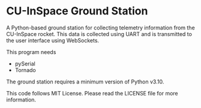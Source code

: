 # CU-InSpace Ground Station

A Python-based ground station for collecting telemetry information from the CU-InSpace rocket.
This data is collected using UART and is transmitted to the user interface using WebSockets.

This program needs 
- pySerial
- Tornado

The ground station requires a minimum version of Python v3.10.

This code follows MIT License. Please read the LICENSE file for more information.